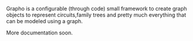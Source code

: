 Grapho is a configurable (through code) small framework to create graph objects to represent circuits,family trees and 
pretty much everything that can be modeled using a graph.

More documentation soon.
